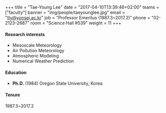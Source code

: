 +++
title = "Tae-Young Lee"
date = "2017-04-10T13:39:46+02:00"
teams = ["faculty"]
banner = "img/people/taeyounglee.jpg"
email = "lty@yonsei.ac.kr"
job = "Professor Emeritus (1987.3~2017.2)"
phone = "02-2123-2687"
room = "Science Hall #539"
weight = 11
+++

#### Research interests
+ Mesoscale Meteorology
+ Air Pollution Meteorology
+ Atmospheric Modeling
+ Numerical Weather Prediction

#### Education
+ **Ph.D.** (1984) Oregon State University, Korea

#### Tenure
1987.3~2017.2
